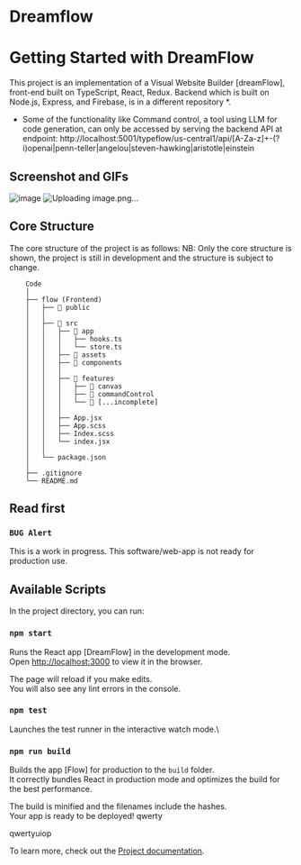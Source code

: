 # Dreamflow

# Getting Started with DreamFlow
This project is an implementation of a  Visual Website Builder [dreamFlow], front-end built on TypeScript, React, Redux.
Backend which is built on Node.js, Express, and Firebase, is in a different repository *.

* Some of the functionality like Command control, a tool using LLM for code generation, can only be accessed by serving the backend API at endpoint:
http://localhost:5001/typeflow/us-central1/api/[A-Za-z]+-(?i)openai|penn-teller|angelou|steven-hawking|aristotle|einstein

## Screenshot and GIFs
![image](https://github.com/abhaykvincent/dreamflow/assets/13717741/62b08a2b-1d9a-4693-98d4-a1225d47fc4c)
![Uploading image.png…]()

## Core Structure

The core structure of the project is as follows:
NB: Only the core structure is shown, the project is still in development and the structure is subject to change.

```
    Code
    │
    ├── flow (Frontend)
    │   ├── 📁 public
    │   │
    │   ├── 📁 src
    │   │   ├── 📁 app
    │   │   │   ├── hooks.ts
    │   │   │   └── store.ts
    │   │   ├── 📁 assets
    │   │   ├── 📁 components
    │   │   │
    │   │   ├── 📁 features
    │   │   │   ├── 📁 canvas
    │   │   │   ├── 📁 commandControl
    │   │   │   └── 📁 [...incomplete]
    │   │   │
    │   │   ├── App.jsx
    │   │   ├── App.scss
    │   │   ├── Index.scss
    │   │   └── index.jsx
    │   │
    │   └── package.json
    │
    ├── .gitignore
    └── README.md
```
## Read first

### `BUG Alert`

This is a work in progress.
This software/web-app is not ready for production use.

## Available Scripts

In the project directory, you can run:

### `npm start`

Runs the React app [DreamFlow] in the development mode.\
Open [http://localhost:3000](http://localhost:3000) to view it in the browser.

The page will reload if you make edits.\
You will also see any lint errors in the console.

### `npm test`

Launches the test runner in the interactive watch mode.\

### `npm run build`

Builds the app [Flow] for production to the `build` folder.\
It correctly bundles React in production mode and optimizes the build for the best performance.

The build is minified and the filenames include the hashes.\
Your app is ready to be deployed!
qwerty

qwertyuiop

To learn more, check out  the [Project documentation]([https://reactjs.org/](https://apeiro.atlassian.net/wiki/spaces/FHOP/pages/2883847/DreamFlow)).
